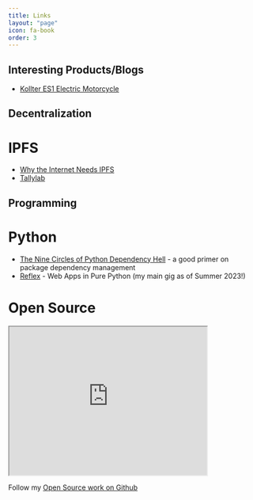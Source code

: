 ```yaml
---
title: Links
layout: "page"
icon: fa-book
order: 3
---
```


Interesting Products/Blogs
------

* [Kollter ES1 Electric Motorcycle](https://electrek.co/2021/10/26/north-americas-most-affordable-70-mph-electric-motorcycle-is-already-here-and-no-one-noticed/)


Decentralization
------

IPFS
====

* [Why the Internet Needs IPFS](https://techcrunch.com/2015/10/04/why-the-internet-needs-ipfs-before-its-too-late/)
* [Tallylab](https://tallylab.com)

Programming
------

Python
===========

* [The Nine Circles of Python Dependency Hell](https://medium.com/knerd/the-nine-circles-of-python-dependency-hell-481d53e3e025) - a good primer on package dependency management
* [Reflex](https://reflex.dev) - Web Apps in Pure Python (my main gig as of Summer 2023!)

Open Source
===========

<iframe src="https://github-stats-widget.reflex.run/widget/masenf/?appearance=light" scrolling="no" style="width: 400px; height: 300px; overflow: hidden"></iframe>

Follow my [Open Source work on Github](https://github.com/masenf)

